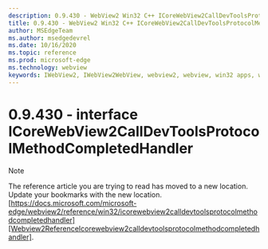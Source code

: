 ```yaml
---
description: 0.9.430 - WebView2 Win32 C++ ICoreWebView2CallDevToolsProtocolMethodCompletedHandler
title: 0.9.430 - WebView2 Win32 C++ ICoreWebView2CallDevToolsProtocolMethodCompletedHandler
author: MSEdgeTeam
ms.author: msedgedevrel
ms.date: 10/16/2020
ms.topic: reference
ms.prod: microsoft-edge
ms.technology: webview
keywords: IWebView2, IWebView2WebView, webview2, webview, win32 apps, win32, edge, ICoreWebView2, ICoreWebView2Host, browser control, edge html
---
```


# 0.9.430 - interface ICoreWebView2CallDevToolsProtocolMethodCompletedHandler 

> [!NOTE]
> The reference article you are trying to read has moved to a new location.  
> Update your bookmarks with the new location.  
> [https://docs.microsoft.com/microsoft-edge/webview2/reference/win32/icorewebview2calldevtoolsprotocolmethodcompletedhandler][Webview2ReferenceIcorewebview2calldevtoolsprotocolmethodcompletedhandler].  

[Webview2ReferenceIcorewebview2calldevtoolsprotocolmethodcompletedhandler]: /microsoft-edge/webview2/reference/win32/icorewebview2calldevtoolsprotocolmethodcompletedhandler "interface ICoreWebView2CallDevToolsProtocolMethodCompletedHandler | Microsoft Docs"
